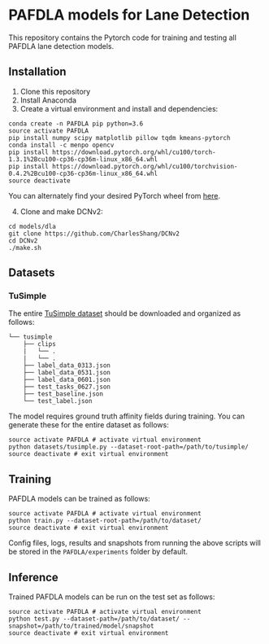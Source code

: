 # PAFDLA models for Lane Detection

This repository contains the Pytorch code for training and testing all PAFDLA lane detection models.

## Installation
1) Clone this repository
2) Install Anaconda
3) Create a virtual environment and install and dependencies:
```shell
conda create -n PAFDLA pip python=3.6
source activate PAFDLA
pip install numpy scipy matplotlib pillow tqdm kmeans-pytorch
conda install -c menpo opencv
pip install https://download.pytorch.org/whl/cu100/torch-1.3.1%2Bcu100-cp36-cp36m-linux_x86_64.whl
pip install https://download.pytorch.org/whl/cu100/torchvision-0.4.2%2Bcu100-cp36-cp36m-linux_x86_64.whl
source deactivate
```
You can alternately find your desired PyTorch wheel from [here](https://download.pytorch.org/whl/torch_stable.html).

4) Clone and make DCNv2:
```shell
cd models/dla
git clone https://github.com/CharlesShang/DCNv2
cd DCNv2
./make.sh
```

## Datasets

### TuSimple
The entire [TuSimple dataset](https://github.com/TuSimple/tusimple-benchmark/issues/3) should be downloaded and organized as follows:
```plain
└── tusimple
    ├── clips
    |   └── .
    |   └── .
    ├── label_data_0313.json
    ├── label_data_0531.json
    ├── label_data_0601.json
    ├── test_tasks_0627.json
    ├── test_baseline.json
    └── test_label.json
```
The model requires ground truth affinity fields during training. You can generate these for the entire dataset as follows:
```shell
source activate PAFDLA # activate virtual environment
python datasets/tusimple.py --dataset-root-path=/path/to/tusimple/
source deactivate # exit virtual environment
```

## Training
PAFDLA models can be trained as follows:
```shell
source activate PAFDLA # activate virtual environment
python train.py --dataset-root-path=/path/to/dataset/
source deactivate # exit virtual environment
```
Config files, logs, results and snapshots from running the above scripts will be stored in the `PAFDLA/experiments` folder by default.

## Inference
Trained PAFDLA models can be run on the test set as follows:
```shell
source activate PAFDLA # activate virtual environment
python test.py --dataset-path=/path/to/dataset/ --snapshot=/path/to/trained/model/snapshot
source deactivate # exit virtual environment
```
